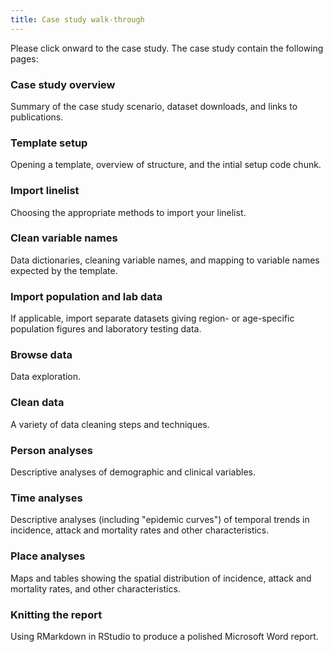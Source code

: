 ```yaml
---
title: Case study walk-through
---
```



Please click onward to the case study. The case study contain the following pages:  


### Case study overview  
Summary of the case study scenario, dataset downloads, and links to publications.


### Template setup  
Opening a template, overview of structure, and the intial setup code chunk.


### Import linelist  
Choosing the appropriate methods to import your linelist.


### Clean variable names  
Data dictionaries, cleaning variable names, and mapping to variable names expected by the template. 


### Import population and lab data  
If applicable, import separate datasets giving region- or age-specific population figures and laboratory testing data.


### Browse data  
Data exploration.


### Clean data  
A variety of data cleaning steps and techniques.


### Person analyses  
Descriptive analyses of demographic and clinical variables.


### Time analyses  
Descriptive analyses (including "epidemic curves") of temporal trends in incidence, 
attack and mortality rates and other characteristics.


### Place analyses  
Maps and tables showing the spatial distribution of incidence, attack and mortality rates, 
and other characteristics.


### Knitting the report
Using RMarkdown in RStudio to produce a polished Microsoft Word report.

